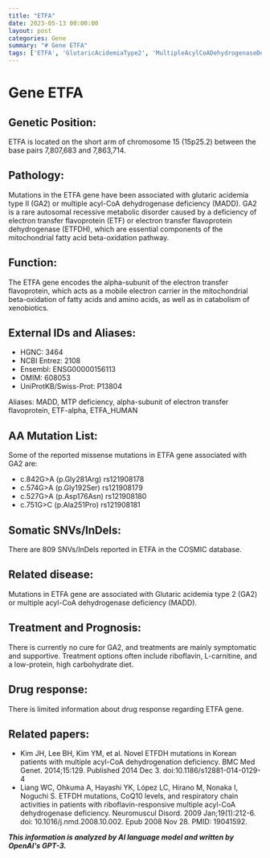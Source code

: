 ```yaml
---
title: "ETFA"
date: 2023-05-13 00:00:00
layout: post
categories: Gene
summary: "# Gene ETFA"
tags: ['ETFA', 'GlutaricAcidemiaType2', 'MultipleAcylCoADehydrogenaseDeficiency', 'MitochondrialBetaOxidation', 'MissenseMutations', 'Riboflavin', 'LowProteinDiet', 'SupportiveTreatment']
---
```


# Gene ETFA

## Genetic Position:

ETFA is located on the short arm of chromosome 15 (15p25.2) between the base pairs 7,807,683 and 7,863,714.

## Pathology:

Mutations in the ETFA gene have been associated with glutaric acidemia type II (GA2) or multiple acyl-CoA dehydrogenase deficiency (MADD). GA2 is a rare autosomal recessive metabolic disorder caused by a deficiency of electron transfer flavoprotein (ETF) or electron transfer flavoprotein dehydrogenase (ETFDH), which are essential components of the mitochondrial fatty acid beta-oxidation pathway.

## Function:

The ETFA gene encodes the alpha-subunit of the electron transfer flavoprotein, which acts as a mobile electron carrier in the mitochondrial beta-oxidation of fatty acids and amino acids, as well as in catabolism of xenobiotics.

## External IDs and Aliases:

- HGNC: 3464
- NCBI Entrez: 2108
- Ensembl: ENSG00000156113
- OMIM: 608053
- UniProtKB/Swiss-Prot: P13804

Aliases: MADD, MTP deficiency, alpha-subunit of electron transfer flavoprotein, ETF-alpha, ETFA_HUMAN

## AA Mutation List:

Some of the reported missense mutations in ETFA gene associated with GA2 are:

- c.842G>A (p.Gly281Arg) rs121908178
- c.574G>A (p.Gly192Ser) rs121908179
- c.527G>A (p.Asp176Asn) rs121908180
- c.751G>C (p.Ala251Pro) rs121908181 

## Somatic SNVs/InDels:

There are 809 SNVs/InDels reported in ETFA in the COSMIC database.

## Related disease:

Mutations in ETFA gene are associated with Glutaric acidemia type 2 (GA2) or multiple acyl-CoA dehydrogenase deficiency (MADD).

## Treatment and Prognosis:

There is currently no cure for GA2, and treatments are mainly symptomatic and supportive. Treatment options often include riboflavin, L-carnitine, and a low-protein, high carbohydrate diet.

## Drug response:

There is limited information about drug response regarding ETFA gene.

## Related papers:

- Kim JH, Lee BH, Kim YM, et al. Novel ETFDH mutations in Korean patients with multiple acyl-CoA dehydrogenation deficiency. BMC Med Genet. 2014;15:129. Published 2014 Dec 3. doi:10.1186/s12881-014-0129-4
- Liang WC, Ohkuma A, Hayashi YK, López LC, Hirano M, Nonaka I, Noguchi S. ETFDH mutations, CoQ10 levels, and respiratory chain activities in patients with riboflavin-responsive multiple acyl-CoA dehydrogenase deficiency. Neuromuscul Disord. 2009 Jan;19(1):212-6. doi: 10.1016/j.nmd.2008.10.002. Epub 2008 Nov 28. PMID: 19041592.

**_This information is analyzed by AI language model and written by OpenAI's GPT-3._**